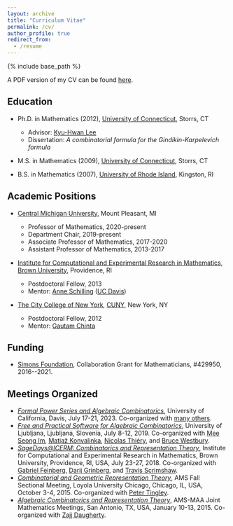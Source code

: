 ```yaml
---
layout: archive
title: "Curriculum Vitae"
permalink: /cv/
author_profile: true
redirect_from:
  - /resume
---
```


{% include base_path %}

A PDF version of my CV can be found [here](/files/cv_salisbury.pdf).

## Education

- Ph.D. in Mathematics (2012), [University of Connecticut](http://www.math.uconn.edu/), Storrs, CT
  * Advisor: [Kyu-Hwan Lee](http://www.math.uconn.edu/~khlee)
  * Dissertation: *A combinatorial formula for the Gindikin-Karpelevich formula*

- M.S. in Mathematics (2009), [University of Connecticut](http://www.math.uconn.edu/), Storrs, CT

- B.S. in Mathematics (2007), [University of Rhode Island](http://www.math.uri.edu/), Kingston, RI

## Academic Positions

- [Central Michigan University](http://www.cmich.edu/Pages/default.aspx), Mount Pleasant, MI
  * Professor of Mathematics, 2020-present
  * Department Chair, 2019-present
  * Associate Professor of Mathematics, 2017-2020
  * Assistant Professor of Mathematics, 2013-2017

- [Institute for Computational and Experimental Research in Mathematics](https://icerm.brown.edu), [Brown University](https://www.brown.edu), Providence, RI
  * Postdoctoral Fellow, 2013
  * Mentor: [Anne Schilling](https://www.math.ucdavis.edu/~anne/) ([UC Davis](https://www.math.ucdavis.edu))

- [The City College of New York](https://www.ccny.cuny.edu), [CUNY](https://www.cuny.edu), New York, NY
  * Postdoctoral Fellow, 2012
  * Mentor: [Gautam Chinta](https://chinta.ccny.cuny.edu)


## Funding
- [Simons Foundation](https://www.simonsfoundation.org), Collaboration Grant for Mathematicians, #429950, 2016--2021.

## Meetings Organized

- [*Formal Power Series and Algebraic Combinatorics*](http://fpsac23.math.ucdavis.edu), University of California, Davis, July 17-21, 2023.  Co-organized with [many others](http://fpsac23.math.ucdavis.edu/committees/).
- [*Free and Practical Software for Algebraic Combinatorics*](https://wiki.sagemath.org/fpsac19), University of Ljubljana, Ljubljana, Slovenia, July 8-12, 2019.  Co-organized with [Mee Seong Im](https://sites.google.com/site/meeseongim/), [Matjaž Konvalinka](https://www.fmf.uni-lj.si/~konvalinka/), [Nicolas Thiéry](https://nicolas.thiery.name), and [Bruce Westbury](https://math.utdallas.edu/4571/westbury-bruce/).
- [*SageDays@ICERM: Combinatorics and Representation Theory*](https://icerm.brown.edu/topical_workshops/tw18-1-sage/), Institute for Computational and Experimental Research in Mathematics, Brown University, Providence, RI, USA, July 23-27, 2018.  Co-organized with [Gabriel Feinberg](https://www.washcoll.edu/people_departments/faculty/feinberg-gabe.php), [Darij Grinberg](https://www.cip.ifi.lmu.de/~grinberg/index.html), and [Travis Scrimshaw](https://tscrim.github.io).
- [*Combinatorial and Geometric Representation Theory*](https://www.ams.org/meetings/sectional/2219_program_ss9.html#title), AMS Fall Sectional Meeting, Loyola University Chicago, Chicago, IL, USA, October 3-4, 2015.  Co-organized with [Peter Tingley](http://webpages.math.luc.edu/~ptingley/).
- [*Algebraic Combinatorics and Representation Theory*](https://jointmathematicsmeetings.org/meetings/national/jmm2015/2168_program_ss36.html#title), AMS-MAA Joint Mathematics Meetings, San Antonio, TX, USA, January 10-13, 2015.  Co-organized with [Zajj Daugherty](https://zdaugherty.ccnysites.cuny.edu).
